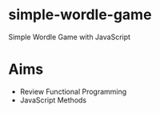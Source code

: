 # simple-wordle-game
Simple Wordle Game with JavaScript
# Aims
- Review Functional Programming
- JavaScript Methods
